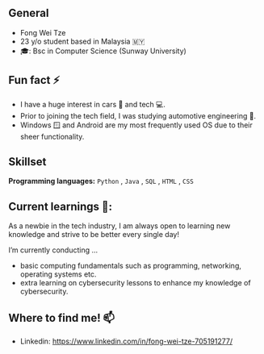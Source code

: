 ## General 
- Fong Wei Tze 
- 23 y/o student based in Malaysia 🇲🇾 
- 🎓: Bsc in Computer Science (Sunway University)

## Fun fact ⚡
- I have a huge interest in cars 🚗 and tech 💻.
- Prior to joining the tech field, I was studying automotive engineering 🚗.
- Windows 🪟 and Android are my most frequently used OS due to their sheer functionality.

## Skillset
**Programming languages:** `Python` , `Java` , `SQL` , `HTML` , `CSS`

## Current learnings 🌱:
As a newbie in the tech industry, I am always open to learning new knowledge and strive to be better every single day!

I’m currently conducting ...
- basic computing fundamentals such as programming, networking, operating systems etc.
- extra learning on cybersecurity lessons to enhance my knowledge of cybersecurity.

## Where to find me! 📫
- Linkedin: https://www.linkedin.com/in/fong-wei-tze-705191277/


<!--
**Fong20/Fong20** is a ✨ _special_ ✨ repository because its `README.md` (this file) appears on your GitHub profile.

Here are some ideas to get you started:

- 🔭 I’m currently working on ...
- 🌱 I’m currently learning ...
- 👯 I’m looking to collaborate on ...
- 🤔 I’m looking for help with ...
- 💬 Ask me about ...
- 📫 How to reach me: ...
- 😄 Pronouns: ...
- ⚡ Fun fact: ...
-->
